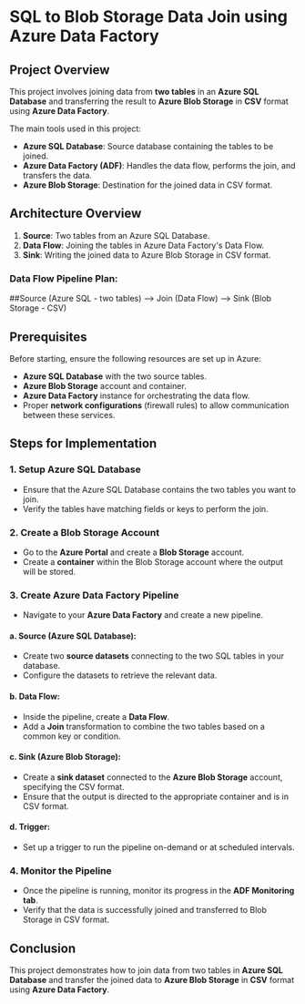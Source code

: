 # SQL to Blob Storage Data Join using Azure Data Factory

## Project Overview
This project involves joining data from **two tables** in an **Azure SQL Database** and transferring the result to **Azure Blob Storage** in **CSV** format using **Azure Data Factory**.

The main tools used in this project:
- **Azure SQL Database**: Source database containing the tables to be joined.
- **Azure Data Factory (ADF)**: Handles the data flow, performs the join, and transfers the data.
- **Azure Blob Storage**: Destination for the joined data in CSV format.

## Architecture Overview
1. **Source**: Two tables from an Azure SQL Database.
2. **Data Flow**: Joining the tables in Azure Data Factory's Data Flow.
3. **Sink**: Writing the joined data to Azure Blob Storage in CSV format.

### Data Flow Pipeline Plan:

##Source (Azure SQL - two tables) --> Join (Data Flow) --> Sink (Blob Storage - CSV)

## Prerequisites
Before starting, ensure the following resources are set up in Azure:
- **Azure SQL Database** with the two source tables.
- **Azure Blob Storage** account and container.
- **Azure Data Factory** instance for orchestrating the data flow.
- Proper **network configurations** (firewall rules) to allow communication between these services.

## Steps for Implementation

### 1. Setup Azure SQL Database
- Ensure that the Azure SQL Database contains the two tables you want to join.
- Verify the tables have matching fields or keys to perform the join.

### 2. Create a Blob Storage Account
- Go to the **Azure Portal** and create a **Blob Storage** account.
- Create a **container** within the Blob Storage account where the output will be stored.

### 3. Create Azure Data Factory Pipeline
- Navigate to your **Azure Data Factory** and create a new pipeline.
  
#### a. **Source** (Azure SQL Database):
   - Create two **source datasets** connecting to the two SQL tables in your database.
   - Configure the datasets to retrieve the relevant data.

#### b. **Data Flow**:
   - Inside the pipeline, create a **Data Flow**.
   - Add a **Join** transformation to combine the two tables based on a common key or condition.
  
#### c. **Sink** (Azure Blob Storage):
   - Create a **sink dataset** connected to the **Azure Blob Storage** account, specifying the CSV format.
   - Ensure that the output is directed to the appropriate container and is in CSV format.

#### d. **Trigger**:
   - Set up a trigger to run the pipeline on-demand or at scheduled intervals.

### 4. Monitor the Pipeline
- Once the pipeline is running, monitor its progress in the **ADF Monitoring tab**.
- Verify that the data is successfully joined and transferred to Blob Storage in CSV format.

## Conclusion
This project demonstrates how to join data from two tables in **Azure SQL Database** and transfer the joined data to **Azure Blob Storage** in **CSV** format using **Azure Data Factory**.
